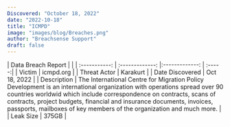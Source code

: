 ```yaml
---
Discovered: "October 18, 2022"
date: "2022-10-18"
title: "ICMPD"
image: "images/blog/Breaches.png"
author: "Breachsense Support"
draft: false
---
```


| Data Breach Report           |              | 
| :-----------: | :-------------:     |:-------------:    | :-----:|
| Victim      | icmpd.org      | 
| Threat Actor      | Karakurt      | 
| Date Discovered      | Oct 18, 2022      | 
| Description      | The International Centre for Migration Policy Development is an international organization with operations spread over 90 countries worldwid which include correspondence on contracts, scans of contracts, project budgets, financial and insurance documents, invoices, passports, mailboxes of key members of the organization and much more.       | 
| Leak Size      | 375GB      | 

